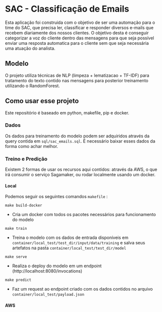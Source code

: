 # SAC - Classificação de Emails

Esta aplicação foi construida com o objetivo de ser uma automação para o time do SAC, que precisa ler, classificar e responder diversos e-mails que recebem diariamente dos nossos clientes.
O objetivo desta é conseguir categorizar a voz do cliente dentro das mensagens para que seja possível enviar uma resposta automatica para o cliente sem que seja necessária uma atuação do analista.

## Modelo

O projeto utiliza técnicas de NLP (limpeza + lematizacao + TF-IDF) para tratamento do texto contido nas mensagens para posterior treinamento utilizando o RandomForest.

## Como usar esse projeto

Este repositório é baseado em python, makefile, pip e docker.

### Dados

Os dados para treinamento do modelo podem ser adquiridos através da query contida em `sql/sac_emails.sql`. É necessário baixar esses dados da forma como achar melhor.

### Treino e Predição

Existem 2 formas de usar os recursos aqui contidos: através da AWS, o que irá consumir o serviço Sagamaker, ou rodar localmente usando um docker.

#### Local

Podemos seguir os seguintes comandos `makefile` :


```
make build-docker
```
* Cria um docker com todos os pacotes necessários para funcionamento do modelo

```
make train
```

* Treina o modelo com os dados de entrada disponíveis em `container/local_test/test_dir/input/data/training` e salva seus artefatos na pasta `container/local_test/test_dir/model`

```
make serve
```

* Realiza o deploy do modelo em um endpoint (http://localhost:8080/invocations)

```
make predict
```

* Faz um request ao endpoint criado com os dados contidos no arquivo `container/local_test/payload.json`


#### AWS